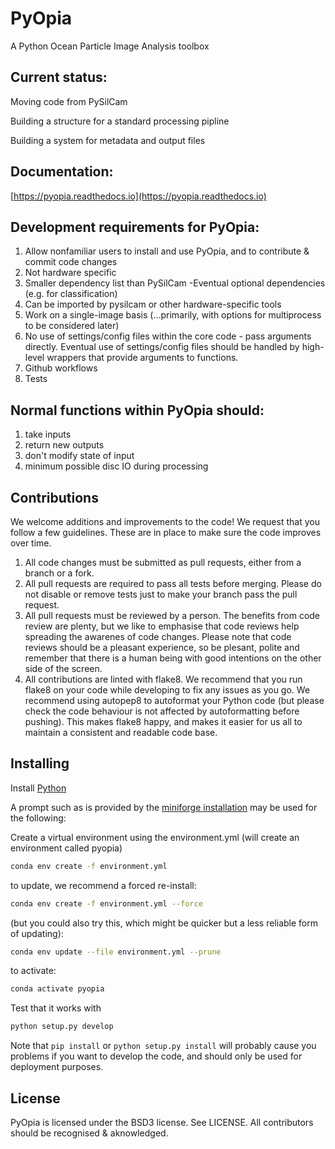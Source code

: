 PyOpia
===============================

A Python Ocean Particle Image Analysis toolbox

Current status:
------------
Moving code from PySilCam

Building a structure for a standard processing pipline

Building a system for metadata and output files

Documentation:
------------
[https://pyopia.readthedocs.io](https://pyopia.readthedocs.io)

Development requirements for PyOpia:
------------
1) Allow nonfamiliar users to install and use PyOpia, and to contribute & commit code changes
2) Not hardware specific
3) Smaller dependency list than PySilCam -Eventual optional dependencies (e.g. for classification)
4) Can be imported by pysilcam or other hardware-specific tools
5) Work on a single-image basis (...primarily, with options for multiprocess to be considered later)
6) No use of settings/config files within the core code - pass arguments directly. Eventual use of settings/config files should be handled by high-level wrappers that provide arguments to functions.
7) Github workflows
8) Tests

Normal functions within PyOpia should:
------------
1) take inputs
2) return new outputs
3) don't modify state of input
4) minimum possible disc IO during processing

Contributions
-------------

We welcome additions and improvements to the code! We request that you follow a few guidelines. These are in place to make sure the code improves over time.

1. All code changes must be submitted as pull requests, either from a branch or a fork.
2. All pull requests are required to pass all tests before merging. Please do not disable or remove tests just to make your branch pass the pull request.
3. All pull requests must be reviewed by a person. The benefits from code review are plenty, but we like to emphasise that code reviews help spreading the awarenes of code changes. Please note that code reviews should be a pleasant experience, so be plesant, polite and remember that there is a human being with good intentions on the other side of the screen.
4. All contributions are linted with flake8. We recommend that you run flake8 on your code while developing to fix any issues as you go. We recommend using autopep8 to autoformat your Python code (but please check the code behaviour is not affected by autoformatting before pushing). This makes flake8 happy, and makes it easier for us all to maintain a consistent and readable code base.

Installing
----------

Install [Python](https://github.com/conda-forge/miniforge/#download)

A prompt such as is provided by the [miniforge installation](https://github.com/conda-forge/miniforge/#download) may be used for the following:

Create a virtual environment using the environment.yml (will create an environment called pyopia)

```bash
conda env create -f environment.yml
```

to update, we recommend a forced re-install:

```bash
conda env create -f environment.yml --force
```

(but you could also try this, which might be quicker but a less reliable form of updating):

```bash
conda env update --file environment.yml --prune
```

to activate:

```bash
conda activate pyopia
```

Test that it works with

```bash
python setup.py develop
```

Note that `pip install` or `python setup.py install` will probably cause you problems if you want to develop the code, and should only be used for deployment purposes.

License
-------

PyOpia is licensed under the BSD3 license. See LICENSE. All contributors should be recognised & aknowledged.
